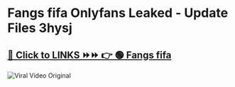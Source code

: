 
 # Fangs fifa Onlyfans Leaked - Update Files 3hysj

## <h2><a href="https://clipsfans.com/Fangs_fifa&ref=git">🔗 Click to LINKS ⏩⏩ 👉 🟢 Fangs fifa </a></h2>

<a href="https://clipsfans.com/Fangs_fifa&ref=git" rel="nofollow" data-target="animated-image.originalLink"><img src="https://i.ibb.co.com/xMMVF88/686577567.gif" alt="Viral Video Original" style="max-width: 100%; display: inline-block;" data-target="animated-image.originalImage"></a>

